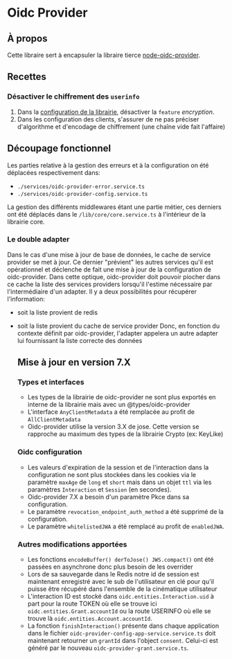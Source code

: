 # Oidc Provider

## À propos

Cette libraire sert à encapsuler la libraire tierce [node-oidc-provider](https://github.com/panva/node-oidc-provider).

## Recettes

### Désactiver le chiffrement des `userinfo`

1. Dans la [configuration de la librairie](src/dto/oidc-provider-config.dto.ts), désactiver la `feature` _encryption_.
1. Dans les configuration des clients, s'assurer de ne pas préciser d'algorithme et d'encodage de chiffrement (une chaîne vide fait l'affaire)

## Découpage fonctionnel

Les parties relative à la gestion des erreurs et à la configuration on été déplacées respectivement dans:

- `./services/oidc-provider-error.service.ts`
- `./services/oidc-provider-config.service.ts`

La gestion des différents middlewares étant une partie métier, ces derniers ont été déplacés dans le `/lib/core/core.service.ts` à l'intérieur de la librairie core.

### Le double adapter

Dans le cas d'une mise à jour de base de données, le cache de service provider se met à jour.
Ce dernier "prévient" les autres services qu'il est opérationnel et déclenche de fait une mise à jour de la configuration de oidc-provider.
Dans cette optique, oidc-provider doit pouvoir piocher dans ce cache la liste des services providers lorsqu'il l'estime nécessaire par l'intermédiaire d'un adapter.
Il y a deux possibilités pour récupérer l'information:

- soit la liste provient de redis
- soit la liste provient du cache de service provider
  Donc, en fonction du contexte définit par oidc-provider, l'adapter appelera un autre adapter lui fournissant la liste correcte des données

  ## Mise à jour en version 7.X

  ### Types et interfaces

  - Les types de la librairie de oidc-provider ne sont plus exportés en interne de la librairie mais avec un @types/oidc-provider
  - L'interface `AnyClientMetadata` a été remplacée au profit de `AllClientMetadata`
  - Oidc-provider utilise la version 3.X de jose. Cette version se rapproche au maximum des types de la librairie Crypto (ex: KeyLike)

  ### Oidc configuration

  - Les valeurs d'expiration de la session et de l'interaction dans la configuration ne sont plus stockées dans les cookies via le paramètre `maxAge` de `long` et `short` mais dans un objet `ttl` via les paramètres `Interaction` et `Session` (en secondes).
  - Oidc-provider 7.X a besoin d'un paramètre Pkce dans sa configuration.
  - Le paramètre `revocation_endpoint_auth_method` a été supprimé de la configuration.
  - Le paramètre `whitelistedJWA` a été remplacé au profit de `enabledJWA`.

  ### Autres modifications apportées

  - Les fonctions `encodeBuffer() derToJose() JWS.compact()` ont été passées en asynchrone donc plus besoin de les overrider
  - Lors de sa sauvegarde dans le Redis notre id de session est maintenant enregistré avec le sub de l'utilisateur en clé pour qu'il puisse être récupéré dans l'ensemble de la cinématique utilisateur
  - L'interaction ID est stocké dans `oidc.entities.Interaction.uid` à part pour la route TOKEN où elle se trouve ici `oidc.entities.Grant.accountId` ou la route USERINFO où elle se trouve là `oidc.entities.Account.accountId`.
  - La fonction `finishInteraction()` présente dans chaque application dans le fichier `oidc-provider-config-app-service.service.ts` doit maintenant retourner un `grantId` dans l'object `consent`. Celui-ci est généré par le nouveau `oidc-provider-grant.service.ts`.
